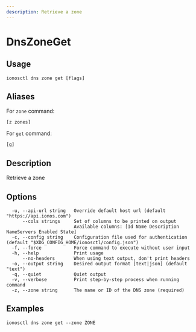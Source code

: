 ```yaml
---
description: Retrieve a zone
---
```


# DnsZoneGet

## Usage

```text
ionosctl dns zone get [flags]
```

## Aliases

For `zone` command:

```text
[z zones]
```

For `get` command:

```text
[g]
```

## Description

Retrieve a zone

## Options

```text
  -u, --api-url string   Override default host url (default "https://api.ionos.com")
      --cols strings     Set of columns to be printed on output 
                         Available columns: [Id Name Description NameServers Enabled State]
  -c, --config string    Configuration file used for authentication (default "$XDG_CONFIG_HOME/ionosctl/config.json")
  -f, --force            Force command to execute without user input
  -h, --help             Print usage
      --no-headers       When using text output, don't print headers
  -o, --output string    Desired output format [text|json] (default "text")
  -q, --quiet            Quiet output
  -v, --verbose          Print step-by-step process when running command
  -z, --zone string      The name or ID of the DNS zone (required)
```

## Examples

```text
ionosctl dns zone get --zone ZONE
```

